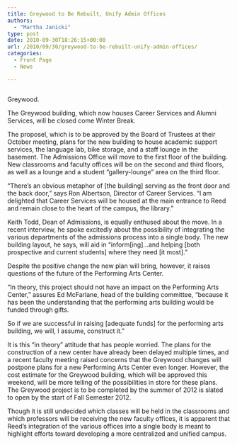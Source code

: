 ```yaml
---
title: Greywood to Be Rebuilt, Unify Admin Offices
authors: 
  - "Martha Janicki"
type: post
date: 2010-09-30T18:26:15+00:00
url: /2010/09/30/greywood-to-be-rebuilt-unify-admin-offices/
categories:
  - Front Page
  - News

---
```

<div id="attachment_352" style="width: 269px" class="wp-caption alignleft">
  <a href="https://i0.wp.com/www.reedquest.org/wp-content/uploads/2010/09/Greywood.jpg"><img class="size-full wp-image-352  " title="Greywood" src="https://i0.wp.com/www.reedquest.org/wp-content/uploads/2010/09/Greywood.jpg?resize=259%2C172" alt="" data-recalc-dims="1" /></a>
  
  <p class="wp-caption-text">
    Greywood.
  </p>
</div>

The Greywood building, which now houses Career Services and Alumni Services, will be closed come Winter Break.

The proposel, which is to be approved by the Board of Trustees at their October meeting, plans for the new building to house academic support services, the language lab, bike storage, and a staff lounge in the basement. The Admissions Office will move to the first floor of the building. New classrooms and faculty offices will be on the second and third floors, as well as a lounge and a student “gallery-lounge” area on the third floor.

“There’s an obvious metaphor of [the building] serving as the front door and the back door,” says Ron Albertson, Director of Career Services. “I am delighted that Career Services will be housed at the main entrance to Reed and remain close to the heart of the campus, the library.”

Keith Todd, Dean of Admissions, is equally enthused about the move. In a recent interview, he spoke excitedly about the possibility of integrating the various departments of the admissions process into a single body. The new building layout, he says, will aid in “inform[ing]…and helping [both prospective and current students] where they need [it most].”

Despite the positive change the new plan will bring, however, it raises questions of the future of the Performing Arts Center.

“In theory, this project should not have an impact on the Performing Arts Center,” assures Ed McFarlane, head of the building committee, “because it has been the understanding that the performing arts building would be funded through gifts.

So if we are successful in raising [adequate funds] for the performing arts building, we will, I assume, construct it.”

It is this “in theory” attitude that has people worried. The plans for the construction of a new center have already been delayed multiple times, and a recent faculty meeting raised concerns that the Greywood changes will postpone plans for a new Performing Arts Center even longer. However, the cost estimate for the Greywood building, which will be approved this weekend, will be more telling of the possibilities in store for these plans. The Greywood project is to be completed by the summer of 2012 is slated to open by the start of Fall Semester 2012.

Though it is still undecided which classes will be held in the classrooms and which professors will be receiving the new faculty offices, it is apparent that Reed’s integration of the various offices into a single body is meant to highlight efforts toward developing a more centralized and unified campus.